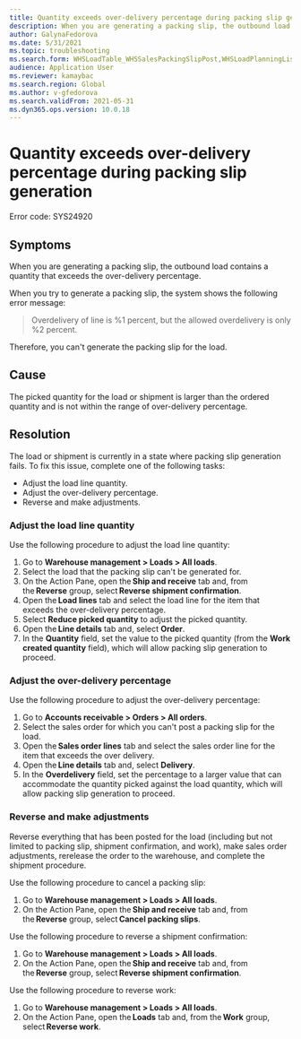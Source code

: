 ```yaml
---
title: Quantity exceeds over-delivery percentage during packing slip generation
description: When you are generating a packing slip, the outbound load contains a quantity that exceeds the over-delivery percentage
author: GalynaFedorova
ms.date: 5/31/2021
ms.topic: troubleshooting
ms.search.form: WHSLoadTable_WHSSalesPackingSlipPost,WHSLoadPlanningListPage_WHSSalesPackingSlipPost,WHSLoadPlanningWorkbench_WHSSalesPackingSlipPost
audience: Application User
ms.reviewer: kamaybac
ms.search.region: Global
ms.author: v-gfedorova
ms.search.validFrom: 2021-05-31
ms.dyn365.ops.version: 10.0.18
---
```

# Quantity exceeds over-delivery percentage during packing slip generation

Error code: SYS24920

## Symptoms

When you are generating a packing slip, the outbound load contains a quantity that exceeds the over-delivery percentage.

When you try to generate a packing slip, the system shows the following error message:

> Overdelivery of line is %1 percent, but the allowed overdelivery is only %2 percent.

Therefore, you can't generate the packing slip for the load.

## Cause

The picked quantity for the load or shipment is larger than the ordered quantity and is not within the range of over-delivery percentage.

## Resolution

The load or shipment is currently in a state where packing slip generation fails. To fix this issue, complete one of the following tasks:

- Adjust the load line quantity.
- Adjust the over-delivery percentage.
- Reverse and make adjustments.

### Adjust the load line quantity  

Use the following procedure to adjust the load line quantity:

1. Go to **Warehouse management \> Loads \> All loads**.
1. Select the load that the packing slip can't be generated for.
1. On the Action Pane, open the **Ship and receive** tab and, from the **Reverse** group, select **Reverse shipment confirmation**.
1. Open the **Load lines** tab and select the load line for the item that exceeds the over-delivery percentage.
1. Select **Reduce picked quantity** to adjust the picked quantity.
1. Open the **Line details** tab and, select **Order**.
1. In the **Quantity** field, set the value to the picked quantity (from the **Work created quantity** field), which will allow packing slip generation to proceed.

### Adjust the over-delivery percentage

Use the following procedure to adjust the over-delivery percentage:

1. Go to **Accounts receivable \> Orders \> All orders**.
1. Select the sales order for which you can't post a packing slip for the load.
1. Open the **Sales order lines** tab and select the sales order line for the item that exceeds the over delivery.
1. Open the **Line details** tab and, select **Delivery**.
1. In the **Overdelivery** field, set the percentage to a larger value that can accommodate the quantity picked against the load quantity, which will allow packing slip generation to proceed.

### Reverse and make adjustments

Reverse everything that has been posted for the load (including but not limited to packing slip, shipment confirmation, and work), make sales order adjustments, rerelease the order to the warehouse, and complete the shipment procedure.

Use the following procedure to cancel a packing slip:

1. Go to **Warehouse management \> Loads \> All loads**.
1. On the Action Pane, open the **Ship and receive** tab and, from the **Reverse** group, select **Cancel packing slips**.

Use the following procedure to reverse a shipment confirmation:

1. Go to **Warehouse management \> Loads \> All loads**.
1. On the Action Pane, open the **Ship and receive** tab and, from the **Reverse** group, select **Reverse shipment confirmation**.

Use the following procedure to reverse work:

1. Go to **Warehouse management \> Loads \> All loads**.
1. On the Action Pane, open the **Loads** tab and, from the **Work** group, select **Reverse work**.
